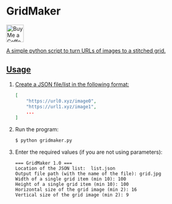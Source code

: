 # GridMaker

<a href='https://ko-fi.com/recoskyler' target='_blank'><img height='35' style='border:0px;height:46px;' src='https://az743702.vo.msecnd.net/cdn/kofi3.png?v=0' border='0' alt='Buy Me a Coffee at ko-fi.com' />

A simple python script to turn URLs of images to a stitched grid.

## Usage

1. Create a JSON file/list in the following format:

    ```json
    [
        "https://url0.xyz/image0",
        "https://url1.xyz/image1",
        ...
    ]
    ```

2. Run the program:

    ```bash
    $ python gridmaker.py
    ```

3. Enter the required values (if you are not using parameters):

    ```
    === GridMaker 1.0 ===
    Location of the JSON list:  list.json
    Output file path (with the name of the file): grid.jpg
    Width of a single grid item (min 10): 100
    Height of a single grid item (min 10): 100
    Horizontal size of the grid image (min 2): 16
    Vertical size of the grid image (min 2): 9
    ```
